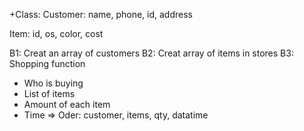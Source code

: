 +Class: 
Customer: name, phone, id, address

Item: id, os, color, cost

B1: Creat an array of customers
B2: Creat array of items in stores
B3: Shopping function
+ Who is buying
+ List of items
+ Amount of each item
+ Time 
=> Oder: customer, items, qty, datatime